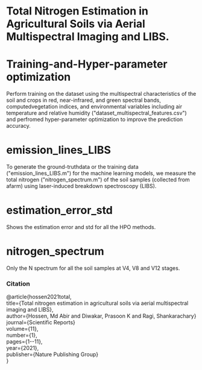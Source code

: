 # Total Nitrogen Estimation in Agricultural Soils via Aerial Multispectral Imaging and LIBS.
# Training-and-Hyper-parameter optimization
Perform training on the dataset using the multispectral characteristics of the soil and crops in red, near-infrared, and green spectral bands, computedvegetation indices, and environmental variables including air temperature and relative humidity ("dataset_multispectral_features.csv") and perfromed hyper-parameter optimization to improve the prediction accuracy.
# emission_lines_LIBS
To generate the ground-truthdata or the training data ("emission_lines_LIBS.m") for the machine learning models, we measure the total nitrogen ("nitrogen_spectrum.m") of the soil samples (collected from afarm) using laser-induced breakdown spectroscopy (LIBS).
# estimation_error_std
Shows the estimation error and std for all the HPO methods.
# nitrogen_spectrum
Only the N spectrum for all the soil samples at V4, V8 and V12 stages.

### Citation
@article{hossen2021total,\
  title={Total nitrogen estimation in agricultural soils via aerial multispectral imaging and LIBS},\
  author={Hossen, Md Abir and Diwakar, Prasoon K and Ragi, Shankarachary}\
  journal={Scientific Reports}\
  volume={11},\
  number={1},\
  pages={1--11},\
  year={2021},\
  publisher={Nature Publishing Group}\
}
